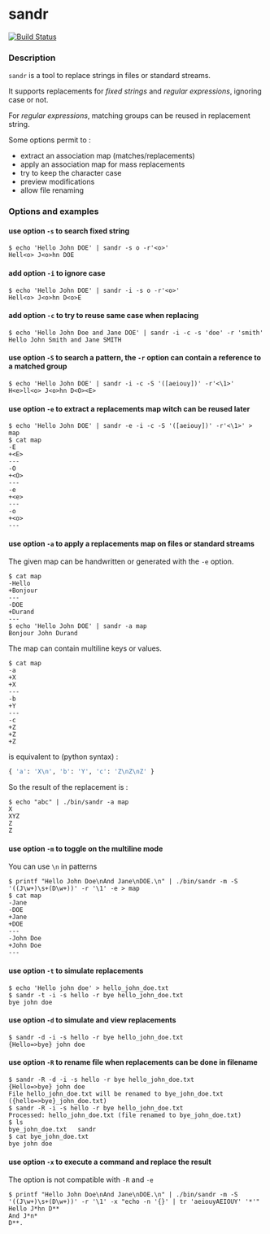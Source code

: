 # sandr

[![Build Status](https://jfgiraud.semaphoreci.com/badges/sandr/branches/master.svg)](https://jfgiraud.semaphoreci.com/projects/sandr)

### Description

`sandr` is a tool to replace strings in files or standard streams.

It supports replacements for *fixed strings* and *regular expressions*, ignoring case or not.

For *regular expressions*, matching groups can be reused in replacement string.

Some options permit to :
- extract an association map (matches/replacements)
- apply an association map for mass replacements
- try to keep the character case
- preview modifications
- allow file renaming

### Options and examples

#### use option `-s` to search fixed string 
```
$ echo 'Hello John DOE' | sandr -s o -r'<o>'
Hell<o> J<o>hn DOE
```

#### add option `-i` to ignore case
```
$ echo 'Hello John DOE' | sandr -i -s o -r'<o>'
Hell<o> J<o>hn D<o>E
```

#### add option `-c` to try to reuse same case when replacing
```
$ echo 'Hello John Doe and Jane DOE' | sandr -i -c -s 'doe' -r 'smith'
Hello John Smith and Jane SMITH
```

#### use option `-S` to search a pattern, the `-r` option can contain a reference to a matched group
```
$ echo 'Hello John DOE' | sandr -i -c -S '([aeiouy])' -r'<\1>'
H<e>ll<o> J<o>hn D<O><E>
```

#### use option `-e` to extract a replacements map witch can be reused later

```
$ echo 'Hello John DOE' | sandr -e -i -c -S '([aeiouy])' -r'<\1>' > map
$ cat map
-E
+<E>
---
-O
+<O>
---
-e
+<e>
---
-o
+<o>
---
```

#### use option `-a` to apply a replacements map on files or standard streams

The given map can be handwritten or generated with the `-e` option.

```
$ cat map
-Hello
+Bonjour
---
-DOE
+Durand
---
$ echo 'Hello John DOE' | sandr -a map
Bonjour John Durand
```

The map can contain multiline keys or values.

```
$ cat map
-a
+X
+X
---
-b
+Y
---
-c
+Z
+Z
+Z
```

is equivalent to (python syntax) :

```python
{ 'a': 'X\n', 'b': 'Y', 'c': 'Z\nZ\nZ' }
```

So the result of the replacement is :

```
$ echo "abc" | ./bin/sandr -a map
X
XYZ
Z
Z
```

#### use option `-m` to toggle on the multiline mode

You can use `\n` in patterns

```
$ printf "Hello John Doe\nAnd Jane\nDOE.\n" | ./bin/sandr -m -S '((J\w+)\s+(D\w+))' -r '\1' -e > map
$ cat map
-Jane
-DOE
+Jane
+DOE
---
-John Doe
+John Doe
---
```

#### use option `-t` to simulate replacements
```
$ echo 'Hello john doe' > hello_john_doe.txt
$ sandr -t -i -s hello -r bye hello_john_doe.txt 
bye john doe
```

#### use option `-d` to simulate and view replacements
```
$ sandr -d -i -s hello -r bye hello_john_doe.txt 
{Hello=>bye} john doe
```

#### use option `-R` to rename file when replacements can be done in filename
```
$ sandr -R -d -i -s hello -r bye hello_john_doe.txt 
{Hello=>bye} john doe
File hello_john_doe.txt will be renamed to bye_john_doe.txt ({hello=>bye}_john_doe.txt)
$ sandr -R -i -s hello -r bye hello_john_doe.txt 
Processed: hello_john_doe.txt (file renamed to bye_john_doe.txt)
$ ls
bye_john_doe.txt   sandr
$ cat bye_john_doe.txt 
bye john doe
```

#### use option `-x` to execute a command and replace the result

The option is not compatible with `-R` and `-e`

```
$ printf "Hello John Doe\nAnd Jane\nDOE.\n" | ./bin/sandr -m -S '((J\w+)\s+(D\w+))' -r '\1' -x "echo -n '{}' | tr 'aeiouyAEIOUY' '*'"
Hello J*hn D**
And J*n*
D**.
```


